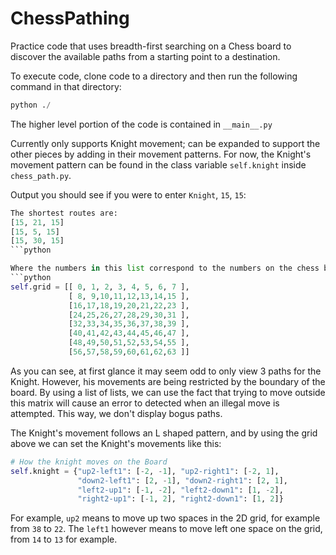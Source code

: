 # ChessPathing
Practice code that uses breadth-first searching on a Chess board to discover the available paths from a starting point to a destination.

To execute code, clone code to a directory and then run the following command in that directory:
```python
python ./
```

The higher level portion of the code is contained in `__main__.py`

Currently only supports Knight movement; can be expanded to support the other pieces by adding in their movement patterns. For now, the Knight's movement pattern can be found in the class variable `self.knight` inside `chess_path.py`.

Output you should see if you were to enter `Knight`, `15`, `15`:
```python
The shortest routes are:
[15, 21, 15]
[15, 5, 15]
[15, 30, 15]
```python

Where the numbers in this list correspond to the numbers on the chess board grid:
```python
self.grid = [[ 0, 1, 2, 3, 4, 5, 6, 7 ],
             [ 8, 9,10,11,12,13,14,15 ],
             [16,17,18,19,20,21,22,23 ],
             [24,25,26,27,28,29,30,31 ],
             [32,33,34,35,36,37,38,39 ],
             [40,41,42,43,44,45,46,47 ],
             [48,49,50,51,52,53,54,55 ],
             [56,57,58,59,60,61,62,63 ]]
```

As you can see, at first glance it may seem odd to only view 3 paths for the Knight. However, his movements are being restricted by the boundary of the board. By using a list of lists, we can use the fact that trying to move outside this matrix will cause an error to detected when an illegal move is attempted. This way, we don't display bogus paths.

The Knight's movement follows an L shaped pattern, and by using the grid above we can set the Knight's movements like this:
```python
# How the knight moves on the Board
self.knight = {"up2-left1": [-2, -1], "up2-right1": [-2, 1],
               "down2-left1": [2, -1], "down2-right1": [2, 1],
               "left2-up1": [-1, -2], "left2-down1": [1, -2],
               "right2-up1": [-1, 2], "right2-down1": [1, 2]}
```

For example, `up2` means to move up two spaces in the 2D grid, for example from `38` to `22`. The `left1` however means to move left one space on the grid, from `14` to `13` for example.
